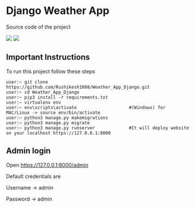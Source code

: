 # Django Weather App
Source code of the project

![](https://img.shields.io/github/license/CybSec-NITW/WeaponHEX)
![](https://img.shields.io/pypi/pyversions/django.svg)

## Important Instructions
To run this project follow these steps

```
user:~ git clone https://github.com/Rushikesh1008/Weather_App_Django.git
user:~ cd Weather_App_Django
user:~ pip3 install -r requirements.txt
user:~ virtualenv env
user:~ env\scripts\activate                    #(Windows) for MAC/Linux -> source env/bin/activate
user:~ python3 manage.py makemigrations
user:~ python3 manage.py migrate
user:~ python3 manage.py runserver             #It will deploy website on your localhost https://127.0.0.1:8000
```

## Admin login

Open https://127.0.0.1:8000/admin

Default credentials are

Username -> admin

Password -> admin

